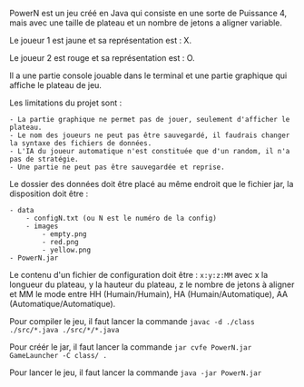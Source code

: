 PowerN est un jeu créé en Java qui consiste en une sorte de Puissance 4,
mais avec une taille de plateau et un nombre de jetons a aligner variable.

Le joueur 1 est jaune et sa représentation est : X.

Le joueur 2 est rouge et sa représentation est : O.

Il a une partie console jouable dans le terminal et une partie graphique qui affiche le plateau de jeu.

Les limitations du projet sont :

    - La partie graphique ne permet pas de jouer, seulement d'afficher le plateau.
    - Le nom des joueurs ne peut pas être sauvegardé, il faudrais changer la syntaxe des fichiers de données.
    - L'IA du joueur automatique n'est constituée que d'un random, il n'a pas de stratégie.
    - Une partie ne peut pas être sauvegardée et reprise.

Le dossier des données doit être placé au même endroit que le fichier jar, la disposition doit être :

    - data
        - configN.txt (ou N est le numéro de la config)
        - images
            - empty.png
            - red.png
            - yellow.png
    - PowerN.jar

Le contenu d'un fichier de configuration doit être : `x:y:z:MM`
avec x la longueur du plateau, y la hauteur du plateau, z le nombre de jetons à aligner et MM le mode entre HH (Humain/Humain), HA (Humain/Automatique), AA (Automatique/Automatique).

Pour compiler le jeu, il faut lancer la commande `javac -d ./class ./src/*.java ./src/*/*.java`

Pour créér le jar, il faut lancer la commande `jar cvfe PowerN.jar GameLauncher -C class/ .`

Pour lancer le jeu, il faut lancer la commande `java -jar PowerN.jar`
